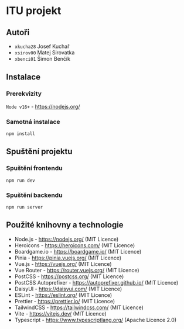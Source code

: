 # ITU projekt

## Autoři

- `xkucha28` Josef Kuchař
- `xsirov00` Matej Sirovatka
- `xbenci01` Šimon Benčík

## Instalace

### Prerekvizity

`Node v16+` - https://nodejs.org/

### Samotná instalace

`npm install`

## Spuštění projektu

### Spuštění frontendu

`npm run dev`

### Spuštění backendu

`npm run server`

## Použité knihovny a technologie

- Node.js - https://nodejs.org/ (MIT Licence)
- Heroicons - https://heroicons.com/ (MIT Licence)
- Boardgame.io - https://boardgame.io/ (MIT Licence)
- Pinia - https://pinia.vuejs.org/ (MIT Licence)
- Vue.js - https://vuejs.org/ (MIT Licence)
- Vue Router - https://router.vuejs.org/ (MIT Licence)
- PostCSS - https://postcss.org/ (MIT Licence)
- PostCSS Autoprefixer - https://autoprefixer.github.io/ (MIT Licence)
- DaisyUI - https://daisyui.com/ (MIT Licence)
- ESLint - https://eslint.org/ (MIT Licence)
- Prettier - https://prettier.io/ (MIT Licence)
- TailwindCSS - https://tailwindcss.com/ (MIT Licence)
- Vite - https://vitejs.dev/ (MIT Licence)
- Typescript - https://www.typescriptlang.org/ (Apache Licence 2.0)
